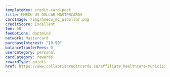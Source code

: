 ```yaml
---
templateKey: credit-card-post
title: HMECU US DOLLAR MASTERCARD®
cardImage: /img/hmecu_mc_usdollar.png
creditScore: Excellent
fee: 50
feeOptions: dontmind
network: Mastercard
purchaseInterest: "19.90"
balanceTranferFees: 0
userCategory: personal
cardCategory: rewards
rewardType: points
href: https://www.collabriacreditcards.ca/affiliate_healthcare-municipal-employees-credit-union/personal-cards/pc81/card_national-us-dollar-mastercard
---
```

